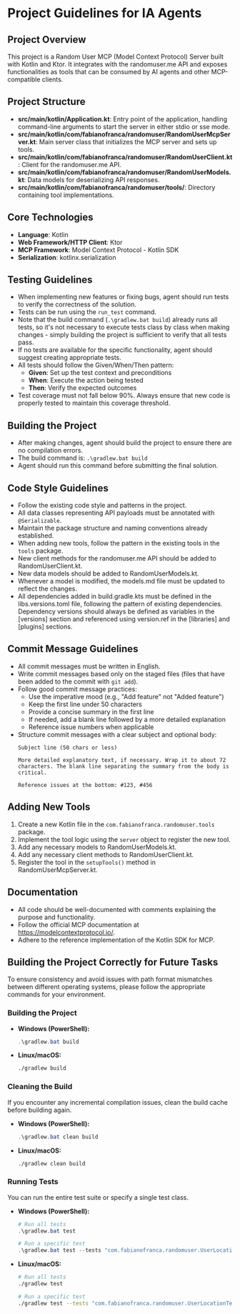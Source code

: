 # Project Guidelines for IA Agents

## Project Overview
This project is a Random User MCP (Model Context Protocol) Server built with Kotlin and Ktor. It integrates with the randomuser.me API and exposes functionalities as tools that can be consumed by AI agents and other MCP-compatible clients.

## Project Structure
- **src/main/kotlin/Application.kt**: Entry point of the application, handling command-line arguments to start the server in either stdio or sse mode.
- **src/main/kotlin/com/fabianofranca/randomuser/RandomUserMcpServer.kt**: Main server class that initializes the MCP server and sets up tools.
- **src/main/kotlin/com/fabianofranca/randomuser/RandomUserClient.kt**: Client for the randomuser.me API.
- **src/main/kotlin/com/fabianofranca/randomuser/RandomUserModels.kt**: Data models for deserializing API responses.
- **src/main/kotlin/com/fabianofranca/randomuser/tools/**: Directory containing tool implementations.

## Core Technologies
- **Language**: Kotlin
- **Web Framework/HTTP Client**: Ktor
- **MCP Framework**: Model Context Protocol - Kotlin SDK
- **Serialization**: kotlinx.serialization

## Testing Guidelines
- When implementing new features or fixing bugs, agent should run tests to verify the correctness of the solution.
- Tests can be run using the `run_test` command.
- Note that the build command (`.\gradlew.bat build`) already runs all tests, so it's not necessary to execute tests class by class when making changes - simply building the project is sufficient to verify that all tests pass.
- If no tests are available for the specific functionality, agent should suggest creating appropriate tests.
- All tests should follow the Given/When/Then pattern:
  - **Given**: Set up the test context and preconditions
  - **When**: Execute the action being tested
  - **Then**: Verify the expected outcomes
- Test coverage must not fall below 90%. Always ensure that new code is properly tested to maintain this coverage threshold.

## Building the Project
- After making changes, agent should build the project to ensure there are no compilation errors.
- The build command is: `.\gradlew.bat build`
- Agent should run this command before submitting the final solution.

## Code Style Guidelines
- Follow the existing code style and patterns in the project.
- All data classes representing API payloads must be annotated with `@Serializable`.
- Maintain the package structure and naming conventions already established.
- When adding new tools, follow the pattern in the existing tools in the `tools` package.
- New client methods for the randomuser.me API should be added to RandomUserClient.kt.
- New data models should be added to RandomUserModels.kt.
- Whenever a model is modified, the models.md file must be updated to reflect the changes.
- All dependencies added in build.gradle.kts must be defined in the libs.versions.toml file, following the pattern of existing dependencies. Dependency versions should always be defined as variables in the [versions] section and referenced using version.ref in the [libraries] and [plugins] sections.

## Commit Message Guidelines
- All commit messages must be written in English.
- Write commit messages based only on the staged files (files that have been added to the commit with `git add`).
- Follow good commit message practices:
  - Use the imperative mood (e.g., "Add feature" not "Added feature")
  - Keep the first line under 50 characters
  - Provide a concise summary in the first line
  - If needed, add a blank line followed by a more detailed explanation
  - Reference issue numbers when applicable
- Structure commit messages with a clear subject and optional body:
  ```
  Subject line (50 chars or less)

  More detailed explanatory text, if necessary. Wrap it to about 72
  characters. The blank line separating the summary from the body is
  critical.

  Reference issues at the bottom: #123, #456
  ```

## Adding New Tools
1. Create a new Kotlin file in the `com.fabianofranca.randomuser.tools` package.
2. Implement the tool logic using the `server` object to register the new tool.
3. Add any necessary models to RandomUserModels.kt.
4. Add any necessary client methods to RandomUserClient.kt.
5. Register the tool in the `setupTools()` method in RandomUserMcpServer.kt.

## Documentation
- All code should be well-documented with comments explaining the purpose and functionality.
- Follow the official MCP documentation at https://modelcontextprotocol.io/.
- Adhere to the reference implementation of the Kotlin SDK for MCP.

## Building the Project Correctly for Future Tasks

To ensure consistency and avoid issues with path format mismatches between different operating systems, please follow the appropriate commands for your environment.

### Building the Project

*   **Windows (PowerShell):**
    ```powershell
    .\gradlew.bat build
    ```

*   **Linux/macOS:**
    ```bash
    ./gradlew build
    ```

### Cleaning the Build

If you encounter any incremental compilation issues, clean the build cache before building again.

*   **Windows (PowerShell):**
    ```powershell
    .\gradlew.bat clean build
    ```

*   **Linux/macOS:**
    ```bash
    ./gradlew clean build
    ```

### Running Tests

You can run the entire test suite or specify a single test class.

*   **Windows (PowerShell):**
    ```powershell
    # Run all tests
    .\gradlew.bat test

    # Run a specific test
    .\gradlew.bat test --tests "com.fabianofranca.randomuser.UserLocationTest"
    ```

*   **Linux/macOS:**
    ```bash
    # Run all tests
    ./gradlew test

    # Run a specific test
    ./gradlew test --tests "com.fabianofranca.randomuser.UserLocationTest"
    ```
